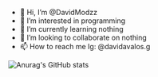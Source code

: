 - 👋 Hi, I’m @DavidModzz
- 👀 I’m interested in programming
- 🌱 I’m currently learning nothing
- 💞️ I’m looking to collaborate on nothing
- 📫 How to reach me Ig: @davidavalos.g

![Anurag's GitHub stats](https://github-readme-stats.vercel.app/api?username=DavidModzz&show_icons=true&theme=aura)

<!---
DavidModzz/DavidModzz is a ✨ special ✨ repository because its `README.md` (this file) appears on your GitHub profile.
You can click the Preview link to take a look at your changes.
--->
